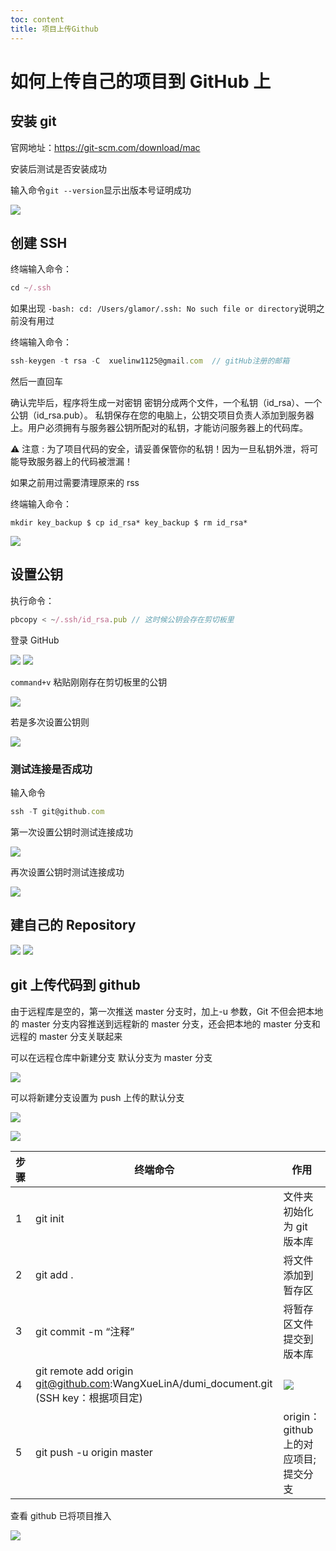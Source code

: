 ```yaml
---
toc: content
title: 项目上传Github
---
```


# 如何上传自己的项目到 GitHub 上

## 安装 git

官网地址：https://git-scm.com/download/mac

安装后测试是否安装成功

输入命令`git --version`显示出版本号证明成功

![](/images/git/image8.jpg)

## 创建 SSH

终端输入命令：

```js
cd ~/.ssh
```

如果出现 `-bash: cd: /Users/glamor/.ssh: No such file or directory`说明之前没有用过

终端输入命令：

```js
ssh-keygen -t rsa -C  xuelinw1125@gmail.com  // gitHub注册的邮箱
```

然后一直回车

确认完毕后，程序将生成一对密钥
密钥分成两个文件，一个私钥（id_rsa）、一个公钥（id_rsa.pub）。
私钥保存在您的电脑上，公钥交项目负责人添加到服务器上。用户必须拥有与服务器公钥所配对的私钥，才能访问服务器上的代码库。

⚠️ 注意 : 为了项目代码的安全，请妥善保管你的私钥！因为一旦私钥外泄，将可能导致服务器上的代码被泄漏！

如果之前用过需要清理原来的 rss

终端输入命令：

```
mkdir key_backup $ cp id_rsa* key_backup $ rm id_rsa*
```

![](/images/git/image9.jpg)

## 设置公钥

执行命令：

```js
pbcopy < ~/.ssh/id_rsa.pub // 这时候公钥会存在剪切板里
```

登录 GitHub

![](/images/git/image10.webp)
![](/images/git/image11.webp)

`command+v` 粘贴刚刚存在剪切板里的公钥

![](/images/git/image12.webp)

若是多次设置公钥则

![](/images/git/image13.webp)

### 测试连接是否成功

输入命令

```js
ssh -T git@github.com

```

第一次设置公钥时测试连接成功

![](/images/git/image14.webp)

再次设置公钥时测试连接成功

![](/images/git/image15.jpg)

## 建自己的 Repository

![](/images/git/image1.png)
![](/images/git/image2.jpg)

## git 上传代码到 github

由于远程库是空的，第一次推送 master 分支时，加上-u 参数，Git 不但会把本地的 master 分支内容推送到远程新的 master 分支，还会把本地的 master 分支和远程的 master 分支关联起来

可以在远程仓库中新建分支
默认分支为 master 分支

![](/images/git/image4.png)

可以将新建分支设置为 push 上传的默认分支

![](/images/git/image5.png)

![](/images/git/image6.png)

| 步骤 | 终端命令                                                                                 | 作用                                 |
| ---- | ---------------------------------------------------------------------------------------- | ------------------------------------ |
| 1    | git init                                                                                 | 文件夹初始化为 git 版本库            |
| 2    | git add .                                                                                | 将文件添加到暂存区                   |
| 3    | git commit -m “注释”                                                                     | 将暂存区文件提交到版本库             |
| 4    | git remote add origin git@github.com:WangXueLinA/dumi_document.git (SSH key：根据项目定) | ![](/images/git/image16.jpg)         |
| 5    | git push -u origin master                                                                | origin：github 上的对应项目;提交分支 |

查看 github 已将项目推入

![](/images/git/image17.jpg)
